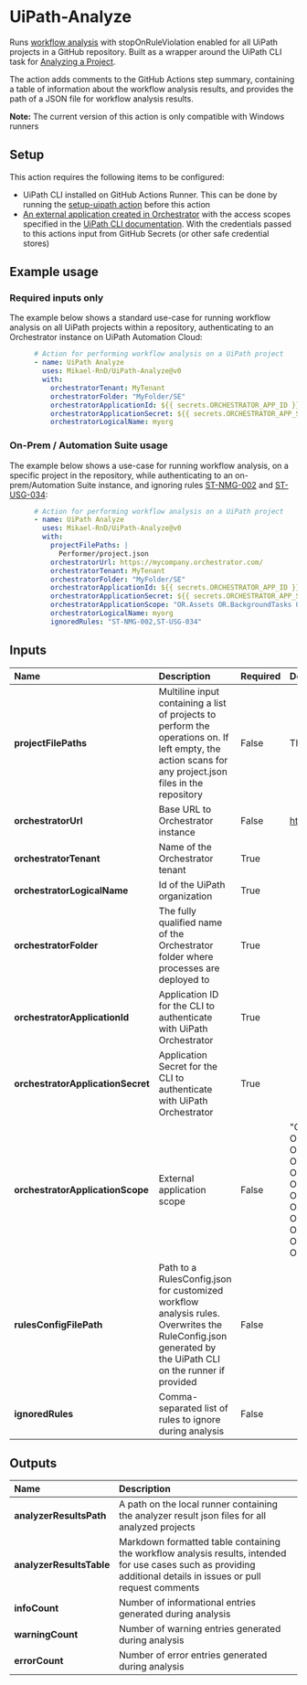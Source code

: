 # UiPath-Analyze

Runs [workflow analysis](https://docs.uipath.com/studio/standalone/2023.10/user-guide/about-workflow-analyzer) with stopOnRuleViolation enabled for all UiPath projects in a GitHub repository. Built as a wrapper around the UiPath CLI task for [Analyzing a Project](https://docs.uipath.com/test-suite/automation-cloud/latest/user-guide/analyzing-a-project).

The action adds comments to the GitHub Actions step summary, containing a table of information about the workflow analysis results, and provides the path of a JSON file for workflow analysis results.

**Note:** The current version of this action is only compatible with Windows runners

## Setup

This action requires the following items to be configured:

- UiPath CLI installed on GitHub Actions Runner. This can be done by running the [setup-uipath action](https://github.com/Mikael-RnD/setup-uipath) before this action
- [An external application created in Orchestrator](https://docs.uipath.com/automation-cloud/automation-cloud/latest/admin-guide/managing-external-applications) with the access scopes specified in the [UiPath CLI documentation](https://docs.uipath.com/test-suite/automation-cloud/latest/user-guide/executing-tasks-cli). With the credentials passed to this actions input from GitHub Secrets (or other safe credential stores)

## Example usage

### Required inputs only

The example below shows a standard use-case for running workflow analysis on all UiPath projects within a repository, authenticating to an Orchestrator instance on UiPath Automation Cloud:

```yml
      # Action for performing workflow analysis on a UiPath project
      - name: UiPath Analyze
        uses: Mikael-RnD/UiPath-Analyze@v0
        with:
          orchestratorTenant: MyTenant
          orchestratorFolder: "MyFolder/SE"
          orchestratorApplicationId: ${{ secrets.ORCHESTRATOR_APP_ID }}
          orchestratorApplicationSecret: ${{ secrets.ORCHESTRATOR_APP_SECRET }}
          orchestratorLogicalName: myorg
```

### On-Prem / Automation Suite usage

The example below shows a use-case for running workflow analysis, on a specific project in the repository, while authenticating to an on-prem/Automation Suite instance, and ignoring rules [ST-NMG-002](https://docs.uipath.com/studio/standalone/2023.4/user-guide/st-nmg-002) and [ST-USG-034](https://docs.uipath.com/studio/standalone/2023.4/user-guide/st-usg-034):

```yml
      # Action for performing workflow analysis on a UiPath project
      - name: UiPath Analyze
        uses: Mikael-RnD/UiPath-Analyze@v0
        with:
          projectFilePaths: |
            Performer/project.json
          orchestratorUrl: https://mycompany.orchestrator.com/
          orchestratorTenant: MyTenant
          orchestratorFolder: "MyFolder/SE"
          orchestratorApplicationId: ${{ secrets.ORCHESTRATOR_APP_ID }}
          orchestratorApplicationSecret: ${{ secrets.ORCHESTRATOR_APP_SECRET }}
          orchestratorApplicationScope: "OR.Assets OR.BackgroundTasks OR.Execution OR.Folders OR.Jobs OR.Machines.Read OR.Monitoring OR.Robots.Read OR.Settings.Read OR.TestSets OR.TestSetExecutions OR.TestSetSchedules OR.Users.Read"
          orchestratorLogicalName: myorg
          ignoredRules: "ST-NMG-002,ST-USG-034"
```

## Inputs

|Name|Description|Required|Default value|
|:--|:--|:--|:--|
|**projectFilePaths**|Multiline input containing a list of projects to perform the operations on. If left empty, the action scans for any project.json files in the repository|False|TheProject/project.json|
|**orchestratorUrl**|Base URL to Orchestrator instance|False|<https://cloud.uipath.com/>|
|**orchestratorTenant**|Name of the Orchestrator tenant|True||
|**orchestratorLogicalName**|Id of the UiPath organization|True||
|**orchestratorFolder**|The fully qualified name of the Orchestrator folder where processes are deployed to|True||
|**orchestratorApplicationId**|Application ID for the CLI to authenticate with UiPath Orchestrator|True||
|**orchestratorApplicationSecret**|Application Secret for the CLI to authenticate with UiPath Orchestrator|True||
|**orchestratorApplicationScope**|External application scope|False|"OR.Assets OR.BackgroundTasks OR.Execution OR.Folders OR.Jobs OR.Machines.Read OR.Monitoring OR.Robots.Read OR.Settings.Read OR.TestSets OR.TestSetExecutions OR.TestSetSchedules OR.Users.Read"|
|**rulesConfigFilePath**|Path to a RulesConfig.json for customized workflow analysis rules. Overwrites the RuleConfig.json generated by the UiPath CLI on the runner if provided|False||
|**ignoredRules**|Comma-separated list of rules to ignore during analysis|False||

## Outputs

|Name|Description|
|:--|:--|
|**analyzerResultsPath**|A path on the local runner containing the analyzer result json files for all analyzed projects|
|**analyzerResultsTable**|Markdown formatted table containing the workflow analysis results, intended for use cases such as providing additional details in issues or pull request comments|
|**infoCount**|Number of informational entries generated during analysis|
|**warningCount**|Number of warning entries generated during analysis|
|**errorCount**|Number of error entries generated during analysis|
